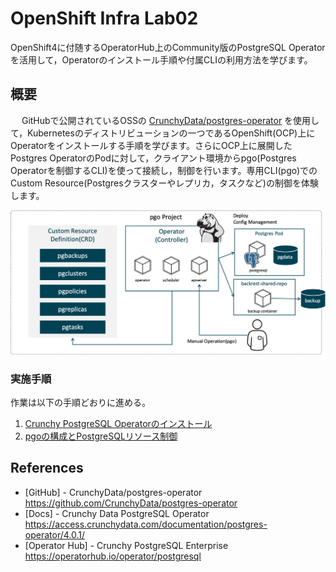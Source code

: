 

# OpenShift Infra Lab02
OpenShift4に付随するOperatorHub上のCommunity版のPostgreSQL Operatorを活用して，Operatorのインストール手順や付属CLIの利用方法を学びます。

## 概要
　
GitHubで公開されているOSSの [CrunchyData/postgres-operator](https://github.com/CrunchyData/postgres-operator) を使用して，Kubernetesのディストリビューションの一つであるOpenShift(OCP)上にOperatorをインストールする手順を学びます。さらにOCP上に展開したPostgres OperatorのPodに対して，クライアント環境からpgo(Postgres Operatorを制御するCLI)を使って接続し，制御を行います。専用CLI(pgo)でのCustom Resource(Postgresクラスターやレプリカ，タスクなど)の制御を体験します。

![](images/ocp4-i-Lab2-overview.png)

### 実施手順
作業は以下の手順どおりに進める。

1. [Crunchy PostgreSQL Operatorのインストール](1_installtion-postgres-operator-pgo.md)  
2. [pgoの構成とPostgreSQLリソース制御](2_usage-pgo.md)  

## References

* [GitHub] - CrunchyData/postgres-operator  
https://github.com/CrunchyData/postgres-operator
* [Docs] - Crunchy Data PostgreSQL Operator
https://access.crunchydata.com/documentation/postgres-operator/4.0.1/
* [Operator Hub] - Crunchy PostgreSQL Enterprise  
https://operatorhub.io/operator/postgresql
